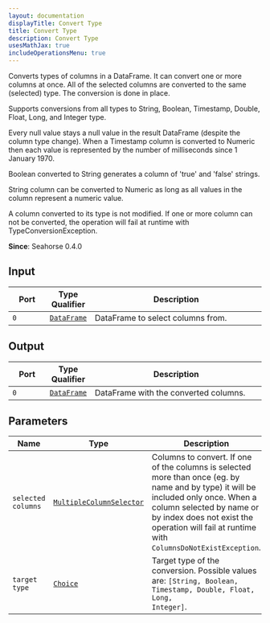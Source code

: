 ```yaml
---
layout: documentation
displayTitle: Convert Type
title: Convert Type
description: Convert Type
usesMathJax: true
includeOperationsMenu: true
---
```


Converts types of columns in a DataFrame. It can convert one or more columns at once.
All of the selected columns are converted to the same (selected) type. The conversion is done in
place.

Supports conversions from all types to String, Boolean, Timestamp, Double, Float, Long,
and Integer type.

Every null value stays a null value in the result DataFrame (despite the column type change).
When a Timestamp column is converted to Numeric then each value is represented
by the number of milliseconds since 1 January 1970.

Boolean converted to String generates a column of 'true' and 'false' strings.

String column can be converted to Numeric as long as all values in the column represent a numeric value.

A column converted to its type is not modified.
If one or more column can not be converted,
the operation will fail at runtime with TypeConversionException.

**Since**: Seahorse 0.4.0

## Input

<table>
<thead>
<tr>
<th style="width:15%">Port</th>
<th style="width:15%">Type Qualifier</th>
<th style="width:70%">Description</th>
</tr>
</thead>
<tbody>
<tr>
<td><code>0</code></td>
<td><code><a href="../classes/dataframe.html">DataFrame</a></code></td>
<td>DataFrame to select columns from.</td>
</tr>
</tbody>
</table>

## Output

<table>
<thead>
<tr>
<th style="width:15%">Port</th>
<th style="width:15%">Type Qualifier</th>
<th style="width:70%">Description</th>
</tr>
</thead>
<tbody>
<tr>
<td><code>0</code></td>
<td><code><a href="../classes/dataframe.html">DataFrame</a></code></td>
<td>DataFrame with the converted columns.</td>
</tr>
</tbody>
</table>

## Parameters

<table class="table">
<thead>
<tr>
<th style="width:15%">Name</th>
<th style="width:15%">Type</th>
<th style="width:70%">Description</th>
</tr>
</thead>
<tbody>
<tr>
<td><code>selected columns</code></td>
<td><code><a href="../parameters.html#multiple_column_selector">MultipleColumnSelector</a></code></td>
<td>Columns to convert.
If one of the columns is selected more than once (eg. by name and by type)
it will be included only once. When a column selected by name
or by index does not exist the operation will fail at runtime with <code>ColumnsDoNotExistException</code>.</td>
</tr>
<tr>
<td><code>target type</code></td>
<td><code><a href="../parameters.html#single_choice">Choice</a></code></td>
<td>Target type of the conversion. Possible values are: <code>[String, Boolean, Timestamp, Double, Float, Long,
Integer]</code>.</td>
</tr>
</tbody>
</table>

